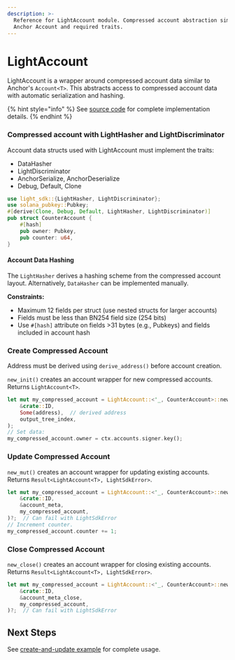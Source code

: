 ```yaml
---
description: >-
  Reference for LightAccount module. Compressed account abstraction similar to
  Anchor Account and required traits.
---
```


# LightAccount

LightAccount is a wrapper around compressed account data similar to Anchor's `Account<T>`. This abstracts access to compressed account data with automatic serialization and hashing.

{% hint style="info" %}
See [source code](https://github.com/Lightprotocol/light-protocol/blob/main/sdk-libs/sdk/src/account.rs) for complete implementation details.
{% endhint %}

### Compressed account with LightHasher and LightDiscriminator

Account data structs used with LightAccount must implement the traits:

* DataHasher
* LightDiscriminator
* AnchorSerialize, AnchorDeserialize
* Debug, Default, Clone

```rust
use light_sdk::{LightHasher, LightDiscriminator};
use solana_pubkey::Pubkey;
#[derive(Clone, Debug, Default, LightHasher, LightDiscriminator)]
pub struct CounterAccount {
    #[hash]
    pub owner: Pubkey,
    pub counter: u64,
}
```

#### Account Data Hashing

The `LightHasher` derives a hashing scheme from the compressed account layout. Alternatively, `DataHasher` can be implemented manually.

**Constraints:**

* Maximum 12 fields per struct (use nested structs for larger accounts)
* Fields must be less than BN254 field size (254 bits)
* Use `#[hash]` attribute on fields >31 bytes (e.g., Pubkeys) and fields included in account hash

### Create Compressed Account

Address must be derived using `derive_address()` before account creation.

`new_init()` creates an account wrapper for new compressed accounts. Returns `LightAccount<T>`.

```rust
let mut my_compressed_account = LightAccount::<'_, CounterAccount>::new_init(
    &crate::ID,
    Some(address),  // derived address
    output_tree_index,
);
// Set data:
my_compressed_account.owner = ctx.accounts.signer.key();
```

### Update Compressed Account

`new_mut()` creates an account wrapper for updating existing accounts. Returns `Result<LightAccount<T>, LightSdkError>`.

```rust
let mut my_compressed_account = LightAccount::<'_, CounterAccount>::new_mut(
    &crate::ID,
    &account_meta,
    my_compressed_account,
)?;  // Can fail with LightSdkError
// Increment counter.
my_compressed_account.counter += 1;
```

### Close Compressed Account

`new_close()` creates an account wrapper for closing existing accounts. Returns `Result<LightAccount<T>, LightSdkError>`.

```rust
let mut my_compressed_account = LightAccount::<'_, CounterAccount>::new_close(
    &crate::ID,
    &account_meta_close,
    my_compressed_account,
)?;  // Can fail with LightSdkError
```

## Next Steps

See [create-and-update example](https://github.com/Lightprotocol/program-examples/tree/main/create-and-update) for complete usage.
